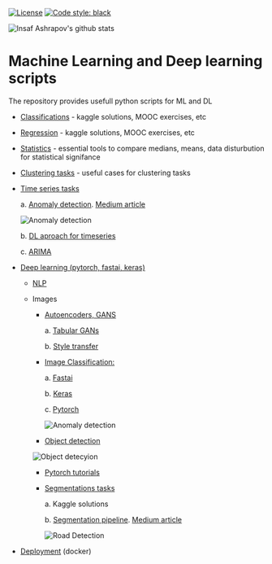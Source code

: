 [![License](https://img.shields.io/badge/License-Apache%202.0-blue.svg)](https://opensource.org/licenses/Apache-2.0) [![Code style: black](https://img.shields.io/badge/code%20style-black-000000.svg)](https://github.com/psf/black)

![Insaf Ashrapov's github stats](https://github-readme-stats.vercel.app/api?username=diyago&show_icons=true&theme=dark)


# Machine Learning and Deep learning scripts
The repository provides usefull python scripts for ML and DL

* [Classifications](https://github.com/Diyago/ML-DL-scripts/tree/master/DEEP%20LEARNING) - kaggle solutions, MOOC exercises, etc
* [Regression](https://github.com/Diyago/ML-DL-scripts/tree/master/regression)  - kaggle solutions, MOOC exercises, etc
* [Statistics](https://github.com/Diyago/ML-DL-scripts/tree/master/statistics) - essential tools to compare medians, means, data disturbution for statistical signifance
* [Clustering tasks](https://github.com/Diyago/ML-DL-scripts/tree/master/clustering) - useful cases for clustering tasks
* [Time series tasks](https://github.com/Diyago/ML-DL-scripts/tree/master/time%20series%20regression)
 
    a. [Anomaly detection](https://github.com/Diyago/ML-DL-scripts/tree/96825d152203ade61306f4afeeffcd31fc11b01c/time%20series%20regression/anomaly%20detection). [Medium article](https://medium.com/p/4c661f6f165f/)
   
    ![Anomaly detection](./images/anomaly-detection.png)
    
    b. [DL aproach for timeseries](https://github.com/Diyago/ML-DL-scripts/tree/96825d152203ade61306f4afeeffcd31fc11b01c/time%20series%20regression/DL%20aproach%20for%20timeseries)
   
    c. [ARIMA](https://github.com/Diyago/ML-DL-scripts/tree/96825d152203ade61306f4afeeffcd31fc11b01c/time%20series%20regression/ARIMA)
 

* [Deep learning (pytorch, fastai, keras)](https://github.com/Diyago/ML-DL-scripts/tree/master/DEEP%20LEARNING)
  * [NLP](https://github.com/Diyago/ML-DL-scripts/tree/master/NLP)
  * Images
      * [Autoencoders, GANS](https://github.com/Diyago/ML-DL-scripts/tree/master/DEEP%20LEARNING/Autoencoders%20GANS)
        
        a. [Tabular GANs](https://github.com/Diyago/ML-DL-scripts/tree/96825d152203ade61306f4afeeffcd31fc11b01c/DEEP%20LEARNING/Autoencoders%20GANS/GAN-for-tabular-data)
        
        b. [Style transfer](https://github.com/Diyago/ML-DL-scripts/tree/96825d152203ade61306f4afeeffcd31fc11b01c/DEEP%20LEARNING/Autoencoders%20GANS/Style%20transfer)
      * [Image Classification:](https://github.com/Diyago/ML-DL-scripts/tree/master/DEEP%20LEARNING/image%20classification)
         
         a. [Fastai](https://github.com/Diyago/ML-DL-scripts/tree/master/DEEP%20LEARNING/image%20classification/fastai)
         
         b. [Keras](https://github.com/Diyago/ML-DL-scripts/tree/master/DEEP%20LEARNING/image%20classification/keras)
         
         c. [Pytorch](https://github.com/Diyago/ML-DL-scripts/tree/master/DEEP%20LEARNING/image%20classification)
         
          ![Anomaly detection](./images/img_class.png)
      * [Object detection](https://github.com/Diyago/ML-DL-scripts/tree/master/DEEP%20LEARNING/Object%20detection)

      ![Object detecyion](./images/object_detections.jpg)
        
      * [Pytorch tutorials](https://github.com/Diyago/ML-DL-scripts/tree/master/DEEP%20LEARNING/Pytorch%20from%20scratch)
      * [Segmentations tasks](https://github.com/Diyago/ML-DL-scripts/tree/master/DEEP%20LEARNING/segmentation)
        
        a. Kaggle solutions
        
        b. [Segmentation pipeline](https://github.com/Diyago/ML-DL-scripts/tree/master/DEEP%20LEARNING/segmentation/Segmentation%20pipeline). [Medium article](https://towardsdatascience.com/road-detection-using-segmentation-models-and-albumentations-libraries-on-keras-d5434eaf73a8)
       
        ![Road Detection](./images/road-detection)

* [Deployment](https://github.com/Diyago/ML-DL-scripts/tree/master/deployment) (docker)
 

